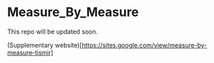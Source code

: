 # Measure_By_Measure

This repo will be updated soon.

(Supplementary website)[https://sites.google.com/view/measure-by-measure-tismir] 
